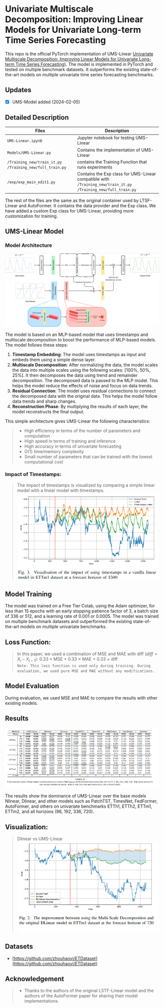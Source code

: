 # Univariate Multiscale Decomposition: Improving Linear Models for Univariate Long-term Time Series Forecasting 

This repo is the official PyTorch implementation of UMS-Linear [Univariate Multiscale Decomposition: Improving Linear Models for Univariate Long-term Time Series Forecasting)](https://github.com/seyf1elislam/UMS-Linear/). The model is implemented in PyTorch and tested on multiple benchmark datasets. It outperforms the existing state-of-the-art models on multiple univariate time series forecasting benchmarks.

## Updates

- [x] UMS-Model added (2024-02-05)

## Detailed Description

| Files                                                     | Description                                                                                                     |
| --------------------------------------------------------- | --------------------------------------------------------------------------------------------------------------- |
| `UMS-Linear.ipynb`                                        | Jupyter notebook for testing UMS-Linear                                                                         |
| `Models/UMS-Linear.py`                                    | Contains the implementation of UMS-Linear                                                                       |
| `/Training_new/train_it.py` `/Training_new/full_train.py` | contains the Training Function that runs experiments                                                            |
| `/exp/exp_main_edit1.py`                                  | Contains the Exp class for UMS-Linear compatible with `/Training_new/train_it.py` `/Training_new/full_train.py` |

The rest of the files are the same as the original container used by LTSF-Linear and AutoFormer. It contains the data provider and the Exp class. We have added a custom Exp class for UMS-Linear, providing more customization for training.

## UMS-Linear Model

### Model Architecture

![model architecture](https://raw.githubusercontent.com/seyf1elislam/UMS-Linear/main/imgs/ums-linear_architecture.png)

The model is based on an MLP-based model that uses timestamps and multiscale decomposition to boost the performance of MLP-based models. The model follows these steps:

1. **Timestamp Embedding**: The model uses timestamps as input and embeds them using a simple dense layer.
2. **Multiscale Decomposition**: After normalizing the data, the model scales the data into multiple scales using the following scales: [100%, 50%, 25%]. It then decomposes the data using trend and remainder decomposition. The decomposed data is passed to the MLP model. This helps the model reduce the effects of noise and focus on data trends.
3. **Residual Connection**: The model uses residual connections to connect the decomposed data with the original data. This helps the model follow data trends and sharp changes.
4. **Reconstruction Phase**: By multiplying the results of each layer, the model reconstructs the final output.

This simple architecture gives UMS-Linear the following characteristics:

> - High efficiency in terms of the number of parameters and computation
> - High speed in terms of training and inference
> - High accuracy in terms of univariate forecasting
> - O(1) time/memory complexity
> - Small number of parameters that can be trained with the lowest computational cost

### Impact of Timestamps:

> The impact of timestamps is visualized by comparing a simple linear model with a linear model with timestamps.<br/> ![alt text](https://raw.githubusercontent.com/seyf1elislam/UMS-Linear/main/imgs/linear_vs_timestamp_linear_plot.png)

## Model Training

The model was trained on a Free Tier Colab, using the Adam optimizer, for less than 15 epochs with an early stopping patience factor of 3, a batch size of 336 or 512, and a learning rate of 0.001 or 0.0005. The model was trained on multiple benchmark datasets and outperformed the existing state-of-the-art models on multiple univariate benchmarks.

## Loss Function:

> In this paper, we used a combination of MSE and MAE with diff ($diff=X_{i}- X_{i-1}$): 0.33 × MSE + 0.33 × MAE + 0.33 × diff <br/> `Note: This loss function is used only during training. During evaluation, we used pure MSE and MAE without any modifications.`

## Model Evaluation

During evaluation, we used MSE and MAE to compare the results with other existing models.

## Results

![model evaluation](https://raw.githubusercontent.com/seyf1elislam/UMS-Linear/main/imgs/ums-linear-results.png)

The results show the dominance of UMS-Linear over the base models Nlinear, Dlinear, and other models such as PatchTST, TimesNet, FedFormer, AutoFormer, and others on univariate benchmarks ETTh1, ETTh2, ETTm1, ETTm2, and all horizons (96, 192, 336, 720).

## Visualization:

> Dlinear vs UMS-Linear <br/> ![dlinear vs umslinear](https://raw.githubusercontent.com/seyf1elislam/UMS-Linear/main/imgs/umslinear_vs_dlinear_plot.png)

## Datasets

- [https://github.com/zhouhaoyi/ETDataset](https://github.com/zhouhaoyi/ETDataset)

## Acknowledgement

> - Thanks to the authors of the original LSTF-Linear model and the authors of the AutoFormer paper for sharing their model implementations.
